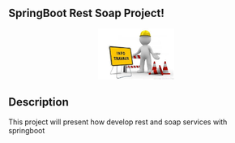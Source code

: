 SpringBoot Rest Soap Project!
-------------------

<p align="center">
    <img src="../readme/in_progress.jpg" height="100"/>
</p>

## Description

This project will present how develop rest and soap services with springboot